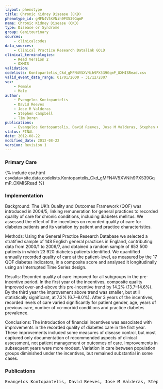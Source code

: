 ```yaml
---
layout: phenotype
title: Chronic Kidney Disease (CKD)
phenotype_id: gMFN4V5XVNih9PX539GqmP
name: Chronic Kidney Disease (CKD)
type: Disease or Syndrome
group: Genitourinary
sources: 
    - clinicalcodes
data_sources:
    - Clinical Practice Research Datalink GOLD
clinical_terminologies:
    - Read Version 2
    - OXMIS
validation:
codelists: Kontopantelis_Ckd_gMFN4V5XVNih9PX539GqmP_OXMISRead.csv
valid_event_data_range: 01/01/2000 - 31/12/2007
sex:
    - Female
    - Male
author:
    - Evengelos Kontopantelis
    - David Reeves
    - Jose M Valderas
    - Stephen Campbell
    - Tim Doran    
publications:
    - Evangelos Kontopantelis, David Reeves, Jose M Valderas, Stephen Campbell, Tim Doran, Recorded quality of primary care for patients with diabetes in England before and after the introduction of a financial incentive scheme a longitudinal observational study. BMJ Qual Saf, 22, 53-64, 2013.
status: FINAL
date: 2012-08-22
modified_date: 2012-08-22
version: Revision 1
---
```


### Primary Care

{% include csv.html csvdata=site.data.codelists.Kontopantelis_Ckd_gMFN4V5XVNih9PX539GqmP_OXMISRead %}

### Implementation

Background:
The UK’s Quality and Outcomes Framework (QOF) was introduced in 2004/5, linking remuneration for general practices to recorded quality of care for chronic conditions, including diabetes mellitus. We assessed the effect of the incentives on recorded quality of care for diabetes patients and its variation by patient and practice characteristics.

Methods: 
Using the General Practice Research Database we selected a stratified sample of 148 English general practices in England, contributing data from 2000/1 to 2006/7, and obtained a random sample of 653 500 patients in which 23 920 diabetes patients identified. We quantified annually recorded quality of care at the patient-level, as measured by the 17 QOF diabetes indicators, in a composite score and analysed it longitudinally using an Interrupted Time Series design.

Results:
Recorded quality of care improved for all subgroups in the pre-incentive period. In the first year of the incentives, composite quality improved over-and-above this pre-incentive trend by 14.2% (13.7–14.6%). By the third year the improvement above trend was smaller, but still statistically significant, at 7.3% (6.7–8.0%). After 3 years of the incentives, recorded levels of care varied significantly for patient gender, age, years of previous care, number of co-morbid conditions and practice diabetes prevalence. 

Conclusions:
The introduction of financial incentives was associated with improvements in the recorded quality of diabetes care in the first year. These improvements included some measures of disease control, but most captured only documentation of recommended aspects of clinical assessment, not patient management or outcomes of care. Improvements in subsequent years were more modest. Variation in care between population groups diminished under the incentives, but remained substantial in some cases.

### Publications

<pre>
Evangelos Kontopantelis, David Reeves, Jose M Valderas, Stephen Campbell, Tim Doran, Recorded quality of primary care for patients with diabetes in England before and after the introduction of a financial incentive scheme a longitudinal observational study. BMJ Qual Saf, 22, 53-64, 2013.
</pre>
